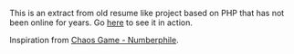 This is an extract from old resume like project based on PHP that has not been online for years. Go [here](https://chrisacrobat.github.io/FractalImagesGeneration/?corners=5&colorStep=10&cornerPlacement=0) to see it in action.

Inspiration from [Chaos Game - Numberphile](https://youtu.be/kbKtFN71Lfs).